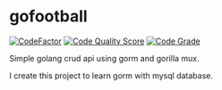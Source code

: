 # gofootball
[![CodeFactor](https://www.codefactor.io/repository/github/anfieldlad/gofootball/badge)](https://www.codefactor.io/repository/github/anfieldlad/gofootball)
<a href="https://frontend.code-inspector.com/public/project/9687/gofootball/dashboard"><img src="https://www.code-inspector.com/project/9687/score/svg" alt="Code Quality Score"></img></a>
<a href="https://frontend.code-inspector.com/public/project/9687/gofootball/dashboard"><img src="https://www.code-inspector.com/project/9687/status/svg" alt="Code Grade"></img></a>

Simple golang crud api using gorm and gorilla mux.

I create this project to learn gorm with mysql database.

